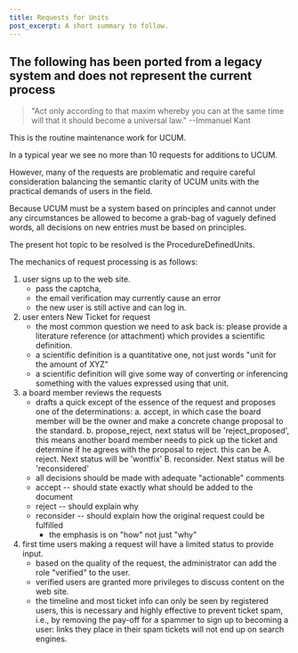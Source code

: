 ```yaml
---
title: Requests for Units
post_excerpt: A short summary to follow.
---
```


## The following has been ported from a legacy system and does not represent the current process

> "Act only according to that maxim whereby you can at the same time will that it should become a universal law." 
--Immanuel Kant

This is the routine maintenance work for UCUM.

In a typical year we see no more than 10 requests for additions to UCUM.

However, many of the requests are problematic and require careful consideration balancing the semantic clarity of UCUM units with the practical demands of users in the field.

Because UCUM must be a system based on principles and cannot under any circumstances be allowed to become a grab-bag of vaguely defined words, all decisions on new entries must be based on principles.

The present hot topic to be resolved is the ProcedureDefinedUnits.

The mechanics of request processing is as follows:

1. user signs up to the web site.
   - pass the captcha,
   - the email verification may currently cause an error
   - the new user is still active and can log in.
2. user enters New Ticket for request
   - the most common question we need to ask back is: please provide a literature reference (or attachment) which provides a scientific definition.
   - a scientific definition is a quantitative one, not just words "unit for the amount of XYZ"
   - a scientific definition will give some way of converting or inferencing something with the values expressed using that unit.
3. a board member reviews the requests
   - drafts a quick except of the essence of the request and proposes one of the determinations: a. accept, in which case the board member will be the owner and make a concrete change proposal to the standard. b. propose\_reject, next status will be 'reject\_proposed', this means another board member needs to pick up the ticket and determine if he agrees with the proposal to reject. this can be A. reject. Next status will be 'wontfix' B. reconsider. Next status will be 'reconsidered'
   - all decisions should be made with adequate "actionable" comments
   - accept -- should state exactly what should be added to the document
   - reject -- should explain why
   - reconsider -- should explain how the original request could be fulfilled
     - the emphasis is on "how" not just "why"
4. first time users making a request will have a limited status to provide input.
   - based on the quality of the request, the administrator can add the role "verified" to the user.
   - verified users are granted more privileges to discuss content on the web site.
   - the timeline and most ticket info can only be seen by registered users, this is necessary and highly effective to prevent ticket spam, i.e., by removing the pay-off for a spammer to sign up to becoming a user: links they place in their spam tickets will not end up on search engines.
